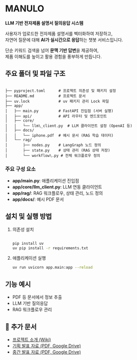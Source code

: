 # MANULO  

**LLM 기반 전자제품 설명서 질의응답 시스템**  

사용자가 업로드한 전자제품 설명서를 벡터화하여 저장하고,  
자연어 질문에 대해 **AI가 실시간으로 응답**하는 챗봇 서비스입니다.  

단순 키워드 검색을 넘어 **문맥 기반 답변**을 제공하여,  
제품 이해도를 높이고 활용 경험을 풍부하게 만듭니다.  

## 주요 폴더 및 파일 구조

```

├── pyproject.toml      # 프로젝트 의존성 및 패키지 설정
├── README.md           # 프로젝트 문서
├── uv.lock             # uv 패키지 관리 Lock 파일
├── app/
│   ├── main.py         # FastAPI 진입점 (서버 실행)
│   ├── api/            # API 라우터 및 엔드포인트
│   ├── core/
│   │   └── llm\_client.py  # LLM 클라이언트 설정 (OpenAI 등)
│   ├── docs/
│   │   └── iphone.pdf  # 예시 문서 (RAG 학습 데이터)
│   └── rag/
│       ├── nodes.py    # LangGraph 노드 정의
│       ├── state.py    # 상태 관리 (RAG 상태 저장)
│       └── workflow\.py # 전체 워크플로우 정의

```

### 주요 구성 요소
- **app/main.py**: 애플리케이션 진입점
- **app/core/llm_client.py**: LLM 연동 클라이언트
- **app/rag/**: RAG 워크플로우, 상태 관리, 노드 정의
- **app/docs/**: 예시 PDF 문서

## 설치 및 실행 방법

1. 의존성 설치
   ```bash
  
   pip install uv
   uv pip install -r requirements.txt
   ```

2. 애플리케이션 실행
   ```bash
   uv run uvicorn app.main:app --reload
   ```

## 기능 예시
- PDF 등 문서에서 정보 추출
- LLM 기반 질의응답
- RAG 워크플로우 관리



## 📄 추가 문서  

- [프로젝트 소개 (Wiki)](../../wiki/01_프로젝트-소개)
- [기획 발표 자료 (PDF, Google Drive)](https://drive.google.com/file/d/1Z77Z9GfBNW_sZkw0HPKqHdN1baJ4IMEZ/view?usp=sharing)
- [중간 발표 자료 (PDF, Google Drive)](https://drive.google.com/file/d/16jz149EbOBO0RoWTA0t9kU1WicXP6L5J/view?usp=sharing)
